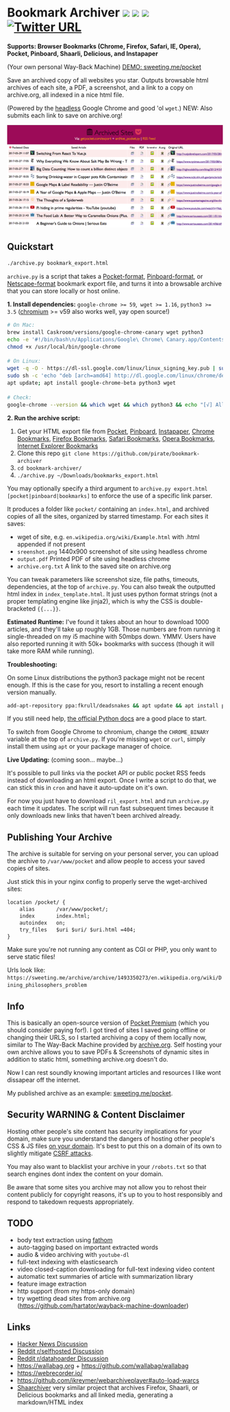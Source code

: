 # Bookmark Archiver <img src="https://getpocket.com/favicon.ico" height="22px"/> <img src="https://pinboard.in/favicon.ico" height="22px"/> <img src="https://nicksweeting.com/images/bookmarks.png" height="22px"/> [![Twitter URL](https://img.shields.io/twitter/url/http/shields.io.svg?style=social)](https://twitter.com/thesquashSH)

**Supports: Browser Bookmarks (Chrome, Firefox, Safari, IE, Opera), Pocket, Pinboard, Shaarli, Delicious, and Instapaper**

(Your own personal Way-Back Machine) [DEMO: sweeting.me/pocket](https://home.sweeting.me/pocket)

Save an archived copy of all websites you star.
Outputs browsable html archives of each site, a PDF, a screenshot, and a link to a copy on archive.org, all indexed in a nice html file.


(Powered by the [headless](https://developers.google.com/web/updates/2017/04/headless-chrome) Google Chrome and good 'ol `wget`.)
NEW: Also submits each link to save on archive.org!

![](screenshot.png)

## Quickstart

```bash
./archive.py bookmark_export.html
```

`archive.py` is a script that takes a [Pocket-format](https://getpocket.com/export), [Pinboard-format](https://pinboard.in/export/), or [Netscape-format](https://msdn.microsoft.com/en-us/library/aa753582(v=vs.85).aspx) bookmark export file, and turns it into a browsable archive that you can store locally or host online.

**1. Install dependencies:** `google-chrome >= 59`,` wget >= 1.16`, `python3 >= 3.5`  ([chromium](https://www.chromium.org/getting-involved/download-chromium) >= v59 also works well, yay open source!)

```bash
# On Mac:
brew install Caskroom/versions/google-chrome-canary wget python3
echo -e '#!/bin/bash\n/Applications/Google\ Chrome\ Canary.app/Contents/MacOS/Google\ Chrome\ Canary "$@"' > /usr/local/bin/google-chrome
chmod +x /usr/local/bin/google-chrome

# On Linux:
wget -q -O - https://dl-ssl.google.com/linux/linux_signing_key.pub | sudo apt-key add -
sudo sh -c 'echo "deb [arch=amd64] http://dl.google.com/linux/chrome/deb/ stable main" >> /etc/apt/sources.list.d/google-chrome.list'
apt update; apt install google-chrome-beta python3 wget

# Check:
google-chrome --version && which wget && which python3 && echo "[√] All dependencies installed."
```

**2. Run the archive script:**

1. Get your HTML export file from [Pocket](https://getpocket.com/export), [Pinboard](https://pinboard.in/export/), [Instapaper](https://www.instapaper.com/user/export), [Chrome Bookmarks](https://support.google.com/chrome/answer/96816?hl=en), [Firefox Bookmarks](https://support.mozilla.org/en-US/kb/export-firefox-bookmarks-to-backup-or-transfer), [Safari Bookmarks](http://i.imgur.com/AtcvUZA.png), [Opera Bookmarks](http://help.opera.com/Windows/12.10/en/importexport.html), [Internet Explorer Bookmarks](https://support.microsoft.com/en-us/help/211089/how-to-import-and-export-the-internet-explorer-favorites-folder-to-a-32-bit-version-of-windows)
2. Clone this repo `git clone https://github.com/pirate/bookmark-archiver`
3. `cd bookmark-archiver/`
4. `./archive.py ~/Downloads/bookmarks_export.html`

You may optionally specify a third argument to `archive.py export.html [pocket|pinboard|bookmarks]` to enforce the use of a specific link parser.

It produces a folder like `pocket/` containing an `index.html`, and archived copies of all the sites,
organized by starred timestamp.  For each sites it saves:

 - wget of site, e.g. `en.wikipedia.org/wiki/Example.html` with .html appended if not present
 - `sreenshot.png` 1440x900 screenshot of site using headless chrome
 - `output.pdf` Printed PDF of site using headless chrome
 - `archive.org.txt` A link to the saved site on archive.org

You can tweak parameters like screenshot size, file paths, timeouts, dependencies, at the top of `archive.py`.
You can also tweak the outputted html index in `index_template.html`.  It just uses python
format strings (not a proper templating engine like jinja2), which is why the CSS is double-bracketed `{{...}}`.

**Estimated Runtime:** I've found it takes about an hour to download 1000 articles, and they'll take up roughly 1GB.
Those numbers are from running it single-threaded on my i5 machine with 50mbps down.  YMMV.  Users have also reported
running it with 50k+ bookmarks with success (though it will take more RAM while running).

**Troubleshooting:**

On some Linux distributions the python3 package might not be recent enough.
If this is the case for you, resort to installing a recent enough version manually.
```bash
add-apt-repository ppa:fkrull/deadsnakes && apt update && apt install python3.6
```
If you still need help, [the official Python docs](https://docs.python.org/3.6/using/unix.html) are a good place to start.

To switch from Google Chrome to chromium, change the `CHROME_BINARY` variable at the top of `archive.py`.
If you're missing `wget` or `curl`, simply install them using `apt` or your package manager of choice.

**Live Updating:** (coming soon... maybe...)

It's possible to pull links via the pocket API or public pocket RSS feeds instead of downloading an html export.
Once I write a script to do that, we can stick this in `cron` and have it auto-update on it's own.

For now you just have to download `ril_export.html` and run `archive.py` each time it updates. The script
will run fast subsequent times because it only downloads new links that haven't been archived already.

## Publishing Your Archive

The archive is suitable for serving on your personal server, you can upload the
archive to `/var/www/pocket` and allow people to access your saved copies of sites.


Just stick this in your nginx config to properly serve the wget-archived sites:

```nginx
location /pocket/ {
    alias       /var/www/pocket/;
    index       index.html;
    autoindex   on;
    try_files   $uri $uri/ $uri.html =404;
}
```

Make sure you're not running any content as CGI or PHP, you only want to serve static files!

Urls look like: `https://sweeting.me/archive/archive/1493350273/en.wikipedia.org/wiki/Dining_philosophers_problem`

## Info

This is basically an open-source version of [Pocket Premium](https://getpocket.com/premium) (which you should consider paying for!).
I got tired of sites I saved going offline or changing their URLS, so I started
archiving a copy of them locally now, similar to The Way-Back Machine provided
by [archive.org](https://archive.org).  Self hosting your own archive allows you to save
PDFs & Screenshots of dynamic sites in addition to static html, something archive.org doesn't do.

Now I can rest soundly knowing important articles and resources I like wont dissapear off the internet.

My published archive as an example: [sweeting.me/pocket](https://home.sweeting.me/pocket).

## Security WARNING & Content Disclaimer

Hosting other people's site content has security implications for your domain, make sure you understand
the dangers of hosting other people's CSS & JS files [on your domain](https://developer.mozilla.org/en-US/docs/Web/Security/Same-origin_policy).  It's best to put this on a domain
of its own to slightly mitigate [CSRF attacks](https://en.wikipedia.org/wiki/Cross-site_request_forgery).

You may also want to blacklist your archive in your `/robots.txt` so that search engines dont index
the content on your domain.

Be aware that some sites you archive may not allow you to rehost their content publicly for copyright reasons,
it's up to you to host responsibly and respond to takedown requests appropriately.

## TODO

 - body text extraction using [fathom](https://hacks.mozilla.org/2017/04/fathom-a-framework-for-understanding-web-pages/)
 - auto-tagging based on important extracted words
 - audio & video archiving with `youtube-dl`
 - full-text indexing with elasticsearch
 - video closed-caption downloading for full-text indexing video content
 - automatic text summaries of article with summarization library
 - feature image extraction
 - http support (from my https-only domain)
 - try wgetting dead sites from archive.org (https://github.com/hartator/wayback-machine-downloader)

## Links

 - [Hacker News Discussion](https://news.ycombinator.com/item?id=14272133)
 - [Reddit r/selfhosted Discussion](https://www.reddit.com/r/selfhosted/comments/69eoi3/pocket_stream_archive_your_own_personal_wayback/)
 - [Reddit r/datahoarder Discussion](https://www.reddit.com/r/DataHoarder/comments/69e6i9/archive_a_browseable_copy_of_your_saved_pocket/)
 - https://wallabag.org + https://github.com/wallabag/wallabag
 - https://webrecorder.io/
 - https://github.com/ikreymer/webarchiveplayer#auto-load-warcs
 - [Shaarchiver](https://github.com/nodiscc/shaarchiver) very similar project that archives Firefox, Shaarli, or Delicious bookmarks and all linked media, generating a markdown/HTML index
